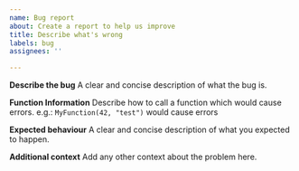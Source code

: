 ```yaml
---
name: Bug report
about: Create a report to help us improve
title: Describe what's wrong
labels: bug
assignees: ''

---
```


**Describe the bug**
A clear and concise description of what the bug is.

**Function Information**
Describe how to call a function which would cause errors.
e.g.: `MyFunction(42, "test")` would cause errors

**Expected behaviour**
A clear and concise description of what you expected to happen.

**Additional context**
Add any other context about the problem here.
